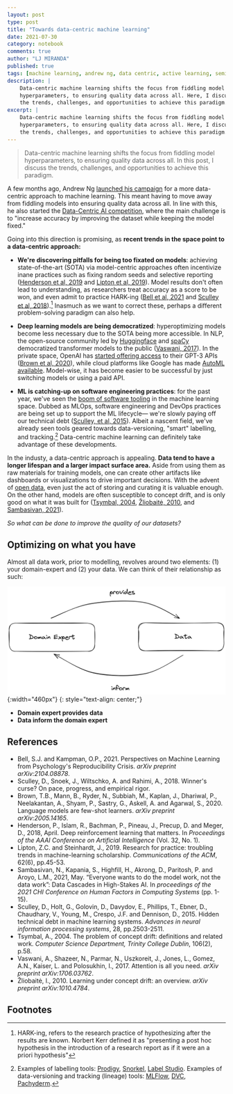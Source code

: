 ```yaml
---
layout: post
type: post
title: "Towards data-centric machine learning"
date: 2021-07-30
category: notebook
comments: true
author: "LJ MIRANDA"
published: true
tags: [machine learning, andrew ng, data centric, active learning, semi-supervised learning, weak supervision, prodigy, snorkel]
description: |
    Data-centric machine learning shifts the focus from fiddling model
    hyperparameters, to ensuring quality data across all. Here, I discuss
    the trends, challenges, and opportunities to achieve this paradigm.
excerpt: |
    Data-centric machine learning shifts the focus from fiddling model
    hyperparameters, to ensuring quality data across all. Here, I discuss
    the trends, challenges, and opportunities to achieve this paradigm.
---
```


> Data-centric machine learning shifts the focus from fiddling model
> hyperparameters, to ensuring quality data across all. In this post, I discuss
> the trends, challenges, and opportunities to achieve this paradigm.

<span class="firstcharacter">A</span> few months ago, Andrew Ng [launched his
campaign](https://www.youtube.com/watch?v=06-AZXmwHjo) for a more data-centric
approach to machine learning. This meant having to move away from fiddling models
into ensuring quality data across all. In line with this, he also started
the [Data-Centric AI
competition](https://https-deeplearning-ai.github.io/data-centric-comp/), where
the main challenge is to "increase accuracy by improving the dataset while
keeping the model fixed."

Going into this direction is promising, as **recent trends in the space point to
a data-centric approach:**

* **We're discovering pitfalls for being too fixated on models**: achieving
    state-of-the-art (SOTA) via model-centric approaches often incentivize inane
    practices such as fixing random seeds and selective reporting ([Henderson et
    al, 2019](#henderson2019deeprl) and [Lipton et al,
    2019](#lipton2019trends)). Model results don't often lead to
    understanding, as researchers treat accuracy as a score to be won, and even
    admit to practice HARK-ing ([Bell et al, 2021](#bell2021psych) and [Sculley
    et al, 2018](#sculley2019winner)).[^1] Inasmuch as we want to correct these,
    perhaps a different problem-solving paradigm can also help.

* **Deep learning models are being democratized**: hyperoptimizing models
    become less necessary due to the SOTA being more accessible. In NLP, the
    open-source community led by [Huggingface](https://huggingface.co/) and
    [spaCy](https://spacy.io/) democratized transformer models to the public
    ([Vaswani, 2017](#vaswani2017attention)). In the private space, OpenAI has
    [started offering access](https://openai.com/blog/openai-api/) to their
    GPT-3 APIs ([Brown et al, 2020](brown2020gpt3)), while cloud platforms like
    Google has made [AutoML available](https://cloud.google.com/automl).
    Model-wise, it has become easier to be successful by just switching models
    or using a paid API.

* **ML is catching-up on software engineering practices**: for the past year,
    we've seen the [boom of software
    tooling](/notebook/2021/05/10/navigating-the-mlops-landscape/) in the
    machine learning space. Dubbed as MLOps, software engineering and DevOps
    practices are being set up to support the ML lifecycle&mdash; we're slowly
    paying off our technical debt ([Sculley, et al, 2015](#sculley2015debt)).
    Albeit a nascent field, we've already seen tools geared towards
    data-versioning, "smart" labelling, and tracking.[^2] Data-centric machine
    learning can definitely take advantage of these developments.

In the industy, a data-centric approach is appealing. **Data tend to have a
longer lifespan and a larger impact surface area.** Aside from using them as
raw materials for training models, one can create other artifacts like dashboards or
visualizations to drive important decisions. With the advent of [open
data](https://en.wikipedia.org/wiki/Open_data), even just the act of storing
and curating it is valuable enough. On the other hand, models are often
susceptible to concept drift, and is only good on what it was built for
([Tsymbal, 2004](tsymbal2004drift), [Žliobaitė, 2010](zliobaite2010drift), and
[Sambasivan, 2021](sambasivan2021data)).

*So what can be done to improve the quality of our datasets?*

## <a id="optimizing"></a> Optimizing on what you have

Almost all data work, prior to modelling, revolves around two elements: (1)
your domain-expert and (2) your data. We can think of their relationship as
such:

![](/assets/png/data-centric/domain_expert_data.png){:width="460px"}
{: style="text-align: center;"}

* **Domain expert provides data**
* **Data inform the domain expert**


## References

* <a id="bell2021pysch">Bell, S.J. and Kampman, O.P.,</a> 2021. Perspectives on Machine Learning from Psychology's Reproducibility Crisis. *arXiv preprint arXiv:2104.08878*.
* <a id="sculley2019winner">Sculley, D., Snoek, J., Wiltschko, A. and Rahimi, A.,</a> 2018. Winner's curse? On pace, progress, and empirical rigor.
* <a id="brown2020gpt3">Brown, T.B., Mann, B., Ryder, N., Subbiah, M., Kaplan, J., Dhariwal, P., Neelakantan, A., Shyam, P., Sastry, G., Askell, A. and Agarwal, S.,</a> 2020. Language models are few-shot learners. *arXiv preprint arXiv:2005.14165*.
* <a id="henderson2019deeprl">Henderson, P., Islam, R., Bachman, P., Pineau, J., Precup, D. and Meger, D.,</a> 2018, April. Deep reinforcement learning that matters. In *Proceedings of the AAAI Conference on Artificial Intelligence* (Vol. 32, No. 1).
* <a id="lipton2019trends">Lipton, Z.C. and Steinhardt, J.,</a> 2019. Research for practice: troubling trends in machine-learning scholarship. *Communications of the ACM*, 62(6), pp.45-53.
* <a id="sambasivan2021data">Sambasivan, N., Kapania, S., Highfill, H., Akrong, D., Paritosh, P. and Aroyo, L.M.,</a> 2021, May. “Everyone wants to do the model work, not the data work”: Data Cascades in High-Stakes AI. In *proceedings of the 2021 CHI Conference on Human Factors in Computing Systems* (pp. 1-15).
* <a id="sculley2015debt">Sculley, D., Holt, G., Golovin, D., Davydov, E., Phillips, T., Ebner, D., Chaudhary, V., Young, M., Crespo, J.F. and Dennison, D.,</a> 2015. Hidden technical debt in machine learning systems. *Advances in neural information processing systems*, 28, pp.2503-2511.
* <a id="tsymbal2004drift">Tsymbal, A.,</a> 2004. The problem of concept drift: definitions and related work. *Computer Science Department, Trinity College Dublin*, 106(2), p.58.
* <a id="vaswani2017attention">Vaswani, A., Shazeer, N., Parmar, N., Uszkoreit, J., Jones, L., Gomez, A.N., Kaiser, L. and Polosukhin, I.,</a> 2017. Attention is all you need. *arXiv preprint arXiv:1706.03762*.
* <a id="zliobaite2010drift">Žliobaitė, I.,</a> 2010. Learning under concept drift: an overview. *arXiv preprint arXiv:1010.4784*.

## Footnotes

[^1]: HARK-ing, refers to the research practice of hypothesizing after the results are known. Norbert Kerr defined it as "presenting a post hoc hypothesis in the introduction of a research report as if it were an a priori hypothesis"
[^2]: Examples of labelling tools: [Prodigy](https://prodi.gy/), [Snorkel](https://snorkel.ai/), [Label Studio](https://labelstud.io/). Examples of data-versioning and tracking (lineage) tools: [MLFlow](https://mlflow.org/), [DVC](https://dvc.org/), [Pachyderm](https://www.pachyderm.com/). 
